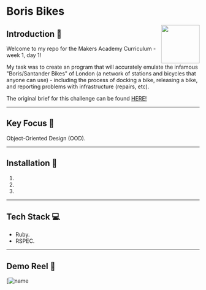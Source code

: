 # Boris Bikes

<img align="right" src="https://cdn.pixabay.com/photo/2018/03/30/11/47/silhouette-3275181_960_720.png" width="100"/>

## Introduction :wave:

Welcome to my repo for the Makers Academy Curriculum - week 1, day 1!

My task was to create an program that will accurately emulate the infamous "Boris/Santander Bikes" of London (a network of stations and bicycles that anyone can use) - including the process of docking a bike, releasing a bike, and reporting problems with infrastructure (repairs, etc).

The original brief for this challenge can be found [HERE!](https://github.com/makersacademy/course/blob/master/boris_bikes/0_challenge_map.md)

<hr>

## Key Focus :key:

Object-Oriented Design (OOD).

<hr>

## Installation :floppy_disk:

1)

2)

3)

<hr>

## Tech Stack :computer:

- Ruby.
- RSPEC.

<hr>

## Demo Reel :movie_camera:

[![name](thing)
